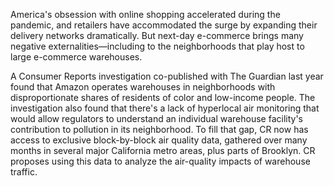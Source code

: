 America's obsession with online shopping accelerated during the pandemic, and retailers have accommodated the 
surge by expanding their delivery networks dramatically. But next-day e-commerce brings many negative 
externalities—including to the neighborhoods that play host to large e-commerce warehouses.
 
A Consumer Reports investigation co-published with The Guardian last year found that Amazon 
operates warehouses in neighborhoods with disproportionate shares of residents of color and 
low-income people. The investigation also found that there's a lack of hyperlocal air monitoring 
that would allow regulators to understand an individual warehouse facility's contribution to pollution 
in its neighborhood. To fill that gap, CR now has access to exclusive block-by-block air quality data, 
gathered over many months in several major California metro areas, plus parts of Brooklyn. CR 
proposes using this data to analyze the air-quality impacts of warehouse traffic.
